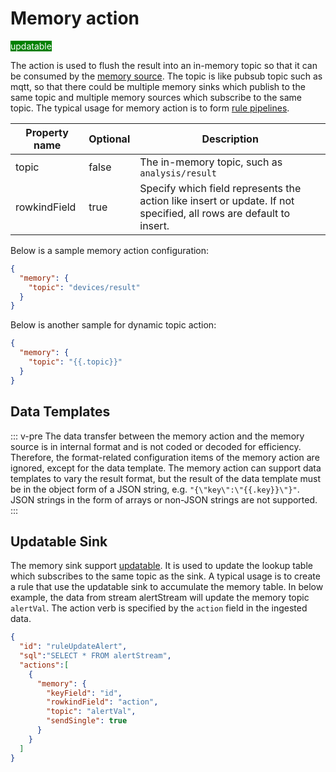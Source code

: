 # Memory action

<span style="background:green;color:white">updatable</span>

The action is used to flush the result into an in-memory topic so that it can be consumed by the [memory source](../../sources/builtin/memory.md). The topic is like pubsub topic such as mqtt, so that there could be multiple memory sinks which publish to the same topic and multiple memory sources which subscribe to the same topic. The typical usage for memory action is to form [rule pipelines](../../rules/rule_pipeline.md).

| Property name | Optional | Description                                                                                                        |
|---------------|----------|--------------------------------------------------------------------------------------------------------------------|
| topic         | false    | The in-memory topic, such as `analysis/result`                                                                     |
| rowkindField  | true     | Specify which field represents the action like insert or update. If not specified, all rows are default to insert. |

Below is a sample memory action configuration:

```json
{
  "memory": {
    "topic": "devices/result"
  }
}
```

Below is another sample for dynamic topic action:

```json
{
  "memory": {
    "topic": "{{.topic}}"
  }
}
```

## Data Templates

::: v-pre
The data transfer between the memory action and the memory source is in internal format and is not coded or decoded for efficiency. Therefore, the format-related configuration items of the memory action are ignored, except for the data template. The memory action can support data templates to vary the result format, but the result of the data template must be in the object form of a JSON string, e.g. `"{\"key\":\"{{.key}}\"}"`. JSON strings in the form of arrays or non-JSON strings are not supported.
:::

## Updatable Sink

The memory sink support [updatable](../overview.md#updatable-sink). It is used to update the lookup table which subscribes to the same topic as the sink. A typical usage is to create a rule that use the updatable sink to accumulate the memory table. In below example, the data from stream alertStream will update the memory topic `alertVal`. The action verb is specified by the `action` field in the ingested data.

```json
{
  "id": "ruleUpdateAlert",
  "sql":"SELECT * FROM alertStream",
  "actions":[
    {
      "memory": {
        "keyField": "id",
        "rowkindField": "action",
        "topic": "alertVal",
        "sendSingle": true
      }
    }
  ]
}
```